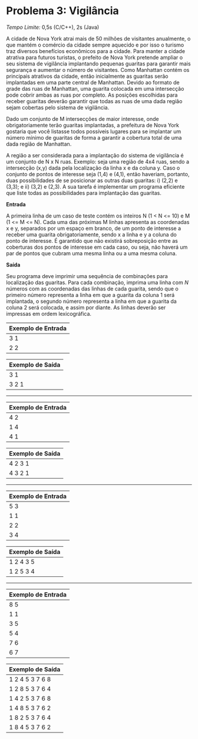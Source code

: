 # Problema 3: Vigilância

*Tempo Limite:* 0,5s (C/C++), 2s (Java)

A cidade de Nova York atrai mais de 50 milhões de visitantes anualmente, o que mantém o comércio da cidade sempre aquecido e por isso o turismo traz diversos benefícios econômicos para a cidade. Para manter a cidade atrativa para futuros turistas, o prefeito de Nova York pretende ampliar o seu sistema de vigilância implantando pequenas guaritas para garantir mais segurança e aumentar o número de visitantes. Como Manhattan contém os principais atrativos da cidade, então inicialmente as guaritas serão implantadas em uma parte central de Manhattan. Devido ao formato de grade das ruas de Manhattan, uma guarita colocada em uma intersecção pode cobrir ambas as ruas por completo. As posições escolhidas para receber guaritas deverão garantir que todas as ruas de uma dada região sejam cobertas pelo sistema de vigilância.

Dado um conjunto de M intersecções de maior interesse, onde obrigatoriamente terão guaritas implantadas, a prefeitura de Nova York gostaria que você listasse todos possíveis lugares para se implantar um número mínimo de guaritas de forma a garantir a cobertura total de uma dada região de Manhattan.

A região a ser considerada para a implantação do sistema de vigilância é um conjunto de N x N ruas. Exemplo: seja uma região de 4x4 ruas, sendo a intersecção (x,y) dada pela localização da linha x e da coluna y. Caso o conjunto de pontos de interesse seja (1,4) e (4,1), então haveriam, portanto, duas possibilidades de se posicionar as outras duas guaritas: i) (2,2) e (3,3); e ii) (3,2) e (2,3). A sua tarefa é implementar um programa eficiente que liste todas as possibilidades para implantação das guaritas.

__Entrada__

A primeira linha de um caso de teste contém os inteiros N (1 < N <= 10) e M (1 <= M <= N). Cada uma das próximas M linhas apresenta as coordenadas x e y, separados por um espaço em branco, de um ponto de interesse a receber uma guarita obrigatoriamente, sendo x a linha e y a coluna do ponto de interesse. É garantido que não existirá sobreposição entre as coberturas dos pontos de interesse em cada caso, ou seja, não haverá um par de pontos que cubram uma mesma linha ou a uma mesma coluna.


__Saída__

Seu programa deve imprimir uma sequência de combinações para localização das guaritas. Para cada combinação, imprima uma linha com *N* números com as coordenadas das linhas de cada guarita, sendo que o primeiro número representa a linha em que a guarita da coluna 1 será implantada, o segundo número representa a linha em que a guarita da coluna 2 será colocada, e assim por diante. As linhas deverão ser impressas em ordem lexicográfica.

| Exemplo de Entrada |
| ------------------ |
| 3 1                |
| 2 2                |

| Exemplo de Saída |
| ---------------- |
| 3 1              |
| 3 2 1            |

***

| Exemplo de Entrada |
| ------------------ |
| 4 2                |
| 1 4                |
| 4 1                |

| Exemplo de Saída |
| ---------------- |
| 4 2 3 1          |
| 4 3 2 1          |

***

| Exemplo de Entrada |
| ------------------ |
| 5 3                |
| 1 1                |
| 2 2                |
| 3 4                |

| Exemplo de Saída |
| ---------------- |
| 1 2 4 3 5        |
| 1 2 5 3 4        |

***

| Exemplo de Entrada |
| ------------------ |
| 8 5                |
| 1 1                |
| 3 5                |
| 5 4                |
| 7 6                |
| 6 7                |

| Exemplo de Saída |
| ---------------- |
| 1 2 4 5 3 7 6 8  |
| 1 2 8 5 3 7 6 4  |
| 1 4 2 5 3 7 6 8  |
| 1 4 8 5 3 7 6 2  |
| 1 8 2 5 3 7 6 4  |
| 1 8 4 5 3 7 6 2  |
